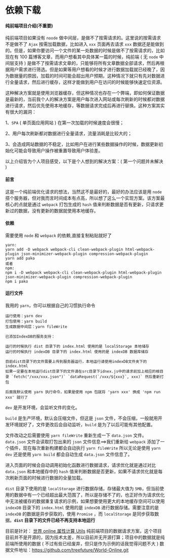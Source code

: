# 依赖下载

#### 纯前端项目介绍(不重要)

纯前端项目如果没有 `noode` 做中间层，是做不了按需请求的。这里说的按需请求不是做不了 `Ajax` 按需加载数据，比如进入 `xxx` 页面再去请求 `xxx` 数据还是能做到的。但是，如果你要访问一个文件的某一处数据的时候是做不了按需请求的，比如现在有 100 篇博客文章，而用户想看其中具体某一篇的时候，纯前端 ( 无 `node` 中间层支持 ) 是做不了按需请求文章的，只能够将所有文章数据全部请求，然后再根据用户需求进行筛选。但是如果等用户想看的时候才进行数据加载就已经晚了，因为数据量的原因，加载的时间可能会超出用户预期，这种情况下就只有先对数据进行全量请求，然后进行缓存，这样才能做到用户在访问的时候能够快速定位资源。

这种解决方案就是使用浏览器缓存，但这种情况也存在一个弊端，即如何保证数据是最新的，当前我个人的解决方案是用户每次进入网站或每次刷新的时候都对数据进行请求，然后优先使用本地缓存，等数据请求完成后再进行替换。这种方案其实有很大的漏洞：

1、`SPA` ( 单页面应用网站 ) 在第一次加载的时候速度会很慢；

2、用户每次刷新都对数据进行全量请求，流量消耗是比较大的；

3、会造成网站数据的不稳定，比如用户在进行某些数据操作的时候，数据更新初始化可能会导致用户操作被重置导致用户体验差。

以上介绍皆为个人项目感受，以下是个人想到的解决方案：( 第一个问题并未解决 )

#### 前言

这是一个纯前端优化请求的想法，当然这不是最好的，最好的办法应该是用 `node` 搭个服务器，但对我而言时间成本有点高，所以想了这么一个实现方案。该方案最核心的点就是通过 `webpack` 打包生成的 `hash` 值来判断数据是否有更新，只请求更新过的数据，没有更新的数据就使用本地缓存。

#### 依赖

需要使用 `node` 和 `webpack` 的依赖,直接复制粘贴就好了

```
yarn: 
yarn add -D webpack webpack-cli clean-webpack-plugin html-webpack-plugin json-minimizer-webpack-plugin compression-webpack-plugin
yarn add pako
或者
npm: 
npm i -D webpack webpack-cli clean-webpack-plugin html-webpack-plugin json-minimizer-webpack-plugin compression-webpack-plugin
npm i pako
```

#### 运行文件

我用的 `yarn`，你可以根据自己的习惯执行命令

```
运行使用：yarn dev
打包使用：yarn build
生成数据中间层：yarn fileWrite

已添加IndexDB的服务支持：

运行的时候执行 dist 目录下的 index.html 使用的是 localStorage 本地储存
运行的时候执行 indexDB 目录下的 index.html 使用的是 indexDB 数据库储存

目前dist目录下的文件需要上传到服务器运行，本地运行请使用indexDB文件夹下的index.html
如果一定要在本地运行dist目录下的文件请在src目录下idnex.js中的请求前加上相应的根目录 `fetch("/xxx/xxx.json")` `dataRequest(`/xxx/${xxx}`, xxx)` 然后重新打包

后面我默认使用 yarn 执行命令，如果是使用 npm 包就将 'yarn xxx' 换成 'npm run xxx' 就行了
```

`dev` 是开发环境，会监听文件的变化。

`build` 是生产环境，默认会压缩文件，但这是 `json` 文件，不会压缩，一般就用开发环境就好了，文件更改后会自动监听，`build` 是为了以后可能有其他配置。

文件改动之后需要使用 `yarn fileWrite` 重新生成一下 `data.json` 文件。`data.json` 文件会读取打包出来的 `json` 文件信息==>我们重新给 `webpack` 添加了一个插件，现在每次重新构建都会自动执行 `yarn fileWrite` 所以无论是使用 `yarn dev` 还是使用 `yarn build` 都会自动生成 `data.json` 文件信息了。

进入页面的时候会自动调用初始化函数进行数据请求，请求优化就是通过对比 `data.json` 和本地缓存中的 `hash` 值来判断数据是否更新，如果不请求优化就是每次刷新页面的时候进行数据的全量加载。

`dist` 目录下使用的是 `localStorage` 进行数据存储，存储最大值为 `5MB`，但当前使用的数据中有一个已经超出最大范围了，所以是存储不了的，也正好作为请求优化中无法被缓存的数据重复请求的示例，如果想要使用更大的本地缓存空间可以使用 `indexDB` 目录下的 `index.html` 使用的是 `indexDB` 进行数据存储。需要注意的是 `indexDB` 的数据是异步获取的，使用 `Promise` ，而 `localStorage` 是同步获取数据。**`dist` 目录下的文件已经不再支持本地运行**

目前是针对： [世界 online 属性计算 Utils](http://www.worldonlinetools.top/#/windows-home) 纯前端项目的数据请求方案，这个项目目前并不是开源的，因为技术太差，所以目前并无开源打算；项目中的数据就是纯前端所使用的数据 ( 不过有些已经废弃，但只是作为示例的话我觉得问题不大 ) 数据文件地址：<https://github.com/treefuture/World-Online.git>
